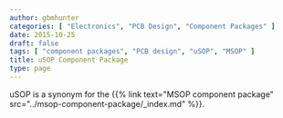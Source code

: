 ```yaml
---
author: gbmhunter
categories: [ "Electronics", "PCB Design", "Component Packages" ]
date: 2015-10-25
draft: false
tags: [ "component packages", "PCB design", "uSOP", "MSOP" ]
title: uSOP Component Package
type: page
---
```


uSOP is a synonym for the {{% link text="MSOP component package" src="../msop-component-package/_index.md" %}}.
